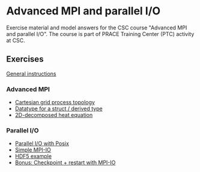 # Advanced MPI and parallel I/O

Exercise material and model answers for the CSC course "Advanced MPI and parallel I/O". 
The course is part of PRACE Training Center (PTC) activity at CSC.

## Exercises

[General instructions](exercise-instructions.md)


### Advanced MPI

 - [Cartesian grid process topology](mpi/cartesian-grid)
 - [Datatype for a struct / derived type](mpi/struct-datatype)
 - [2D-decomposed heat equation](mpi/heat-2d)

### Parallel I/O

 - [Parallel I/O with Posix](parallel-io/posix)
 - [Simple MPI-IO](parallel-io/mpi-io)
 - [HDF5 example](parallel-io/hdf5)
 - [Bonus: Checkpoint + restart with MPI-IO](parallel-io/heat-restart)
